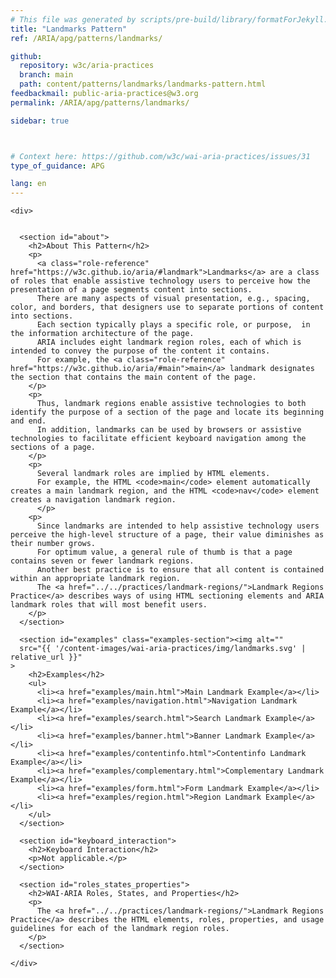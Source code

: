 ```yaml
---
# This file was generated by scripts/pre-build/library/formatForJekyll.js
title: "Landmarks Pattern"
ref: /ARIA/apg/patterns/landmarks/

github:
  repository: w3c/aria-practices
  branch: main
  path: content/patterns/landmarks/landmarks-pattern.html
feedbackmail: public-aria-practices@w3.org
permalink: /ARIA/apg/patterns/landmarks/

sidebar: true



# Context here: https://github.com/w3c/wai-aria-practices/issues/31
type_of_guidance: APG

lang: en
---
```

<meta charset="UTF-8" />
<meta content="width=device-width, initial-scale=1.0" name="viewport" />
<title>Landmarks Pattern</title>

<script src="../../../../content-assets/wai-aria-practices/shared/js/highlight.pack.js"></script>
<script src="../../../../content-assets/wai-aria-practices/shared/js/app.js"></script>
<script src="../../../../content-assets/wai-aria-practices/shared/js/skipto.js"></script>


<link 
  rel="stylesheet"
  href="{{ '/content-assets/wai-aria-practices/styles.css' | relative_url }}"
>
<!-- Code highlighting styles -->
<link 
  rel="stylesheet"
  href="{{ '/content-assets/wai-aria-practices/shared/css/github.css' | relative_url }}"
>

<script>
const addBodyClass = undefined;
const enableSidebar = true;
if (addBodyClass) document.body.classList.add(addBodyClass);
if (enableSidebar) document.body.classList.add('has-sidebar');
</script>
    

<script>
    const parentPage = window.location.pathname.match(
      /\/(patterns|practices|about)\//
    )?.[1];
    if (parentPage) {
      const parentHref = 'a[href*="' + parentPage + '"]';
      document.querySelector(parentHref).classList.add('active');
    }
  </script>
<div>

    <div>
      

      <section id="about">
        <h2>About This Pattern</h2>
        <p>
          <a class="role-reference" href="https://w3c.github.io/aria/#landmark">Landmarks</a> are a class of roles that enable assistive technology users to perceive how the presentation of a page segments content into sections.
          There are many aspects of visual presentation, e.g., spacing, color, and borders, that designers use to separate portions of content into sections.
          Each section typically plays a specific role, or purpose,  in the information architecture of the page.
          ARIA includes eight landmark region roles, each of which is intended to convey the purpose of the content it contains.
          For example, the <a class="role-reference" href="https://w3c.github.io/aria/#main">main</a> landmark designates the section that contains the main content of the page.
        </p>
        <p>
          Thus, landmark regions enable assistive technologies to both identify the purpose of a section of the page and locate its beginning and end.
          In addition, landmarks can be used by browsers or assistive technologies to facilitate efficient keyboard navigation among the sections of a page.
        </p>
        <p>
          Several landmark roles are implied by HTML elements.
          For example, the HTML <code>main</code> element automatically creates a main landmark region, and the HTML <code>nav</code> element creates a navigation landmark region.
          </p>
        <p>
          Since landmarks are intended to help assistive technology users perceive the high-level structure of a page, their value diminishes as their number grows.
          For optimum value, a general rule of thumb is that a page contains seven or fewer landmark regions.
          Another best practice is to ensure that all content is contained within an appropriate landmark region.
          The <a href="../../practices/landmark-regions/">Landmark Regions Practice</a> describes ways of using HTML sectioning elements and ARIA landmark roles that will most benefit users.
        </p>
      </section>

      <section id="examples" class="examples-section"><img alt="" 
      src="{{ '/content-images/wai-aria-practices/img/landmarks.svg' | relative_url }}"
    >
        <h2>Examples</h2>
        <ul>
          <li><a href="examples/main.html">Main Landmark Example</a></li>
          <li><a href="examples/navigation.html">Navigation Landmark Example</a></li>
          <li><a href="examples/search.html">Search Landmark Example</a></li>
          <li><a href="examples/banner.html">Banner Landmark Example</a></li>
          <li><a href="examples/contentinfo.html">Contentinfo Landmark Example</a></li>
          <li><a href="examples/complementary.html">Complementary Landmark Example</a></li>
          <li><a href="examples/form.html">Form Landmark Example</a></li>
          <li><a href="examples/region.html">Region Landmark Example</a></li>
        </ul>
      </section>

      <section id="keyboard_interaction">
        <h2>Keyboard Interaction</h2>
        <p>Not applicable.</p>
      </section>

      <section id="roles_states_properties">
        <h2>WAI-ARIA Roles, States, and Properties</h2>
        <p>
          The <a href="../../practices/landmark-regions/">Landmark Regions Practice</a> describes the HTML elements, roles, properties, and usage guidelines for each of the landmark region roles.
        </p>
      </section>

    </div>
  
</div>
<script 
  src="{{ '/content-assets/wai-aria-practices/shared/js/skipto.js' | relative_url }}"
></script>
